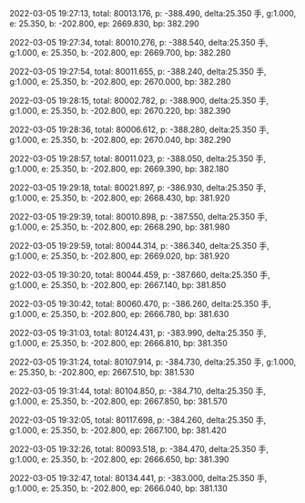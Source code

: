 2022-03-05 19:27:13, total: 80013.176, p: -388.490, delta:25.350 手, g:1.000, e: 25.350, b: -202.800, ep: 2669.830, bp: 382.290

2022-03-05 19:27:34, total: 80010.276, p: -388.540, delta:25.350 手, g:1.000, e: 25.350, b: -202.800, ep: 2669.700, bp: 382.280

2022-03-05 19:27:54, total: 80011.655, p: -388.240, delta:25.350 手, g:1.000, e: 25.350, b: -202.800, ep: 2670.000, bp: 382.280

2022-03-05 19:28:15, total: 80002.782, p: -388.900, delta:25.350 手, g:1.000, e: 25.350, b: -202.800, ep: 2670.220, bp: 382.390

2022-03-05 19:28:36, total: 80006.612, p: -388.280, delta:25.350 手, g:1.000, e: 25.350, b: -202.800, ep: 2670.040, bp: 382.290

2022-03-05 19:28:57, total: 80011.023, p: -388.050, delta:25.350 手, g:1.000, e: 25.350, b: -202.800, ep: 2669.390, bp: 382.180

2022-03-05 19:29:18, total: 80021.897, p: -386.930, delta:25.350 手, g:1.000, e: 25.350, b: -202.800, ep: 2668.430, bp: 381.920

2022-03-05 19:29:39, total: 80010.898, p: -387.550, delta:25.350 手, g:1.000, e: 25.350, b: -202.800, ep: 2668.290, bp: 381.980

2022-03-05 19:29:59, total: 80044.314, p: -386.340, delta:25.350 手, g:1.000, e: 25.350, b: -202.800, ep: 2669.020, bp: 381.920

2022-03-05 19:30:20, total: 80044.459, p: -387.660, delta:25.350 手, g:1.000, e: 25.350, b: -202.800, ep: 2667.140, bp: 381.850

2022-03-05 19:30:42, total: 80060.470, p: -386.260, delta:25.350 手, g:1.000, e: 25.350, b: -202.800, ep: 2666.780, bp: 381.630

2022-03-05 19:31:03, total: 80124.431, p: -383.990, delta:25.350 手, g:1.000, e: 25.350, b: -202.800, ep: 2666.810, bp: 381.350

2022-03-05 19:31:24, total: 80107.914, p: -384.730, delta:25.350 手, g:1.000, e: 25.350, b: -202.800, ep: 2667.510, bp: 381.530

2022-03-05 19:31:44, total: 80104.850, p: -384.710, delta:25.350 手, g:1.000, e: 25.350, b: -202.800, ep: 2667.850, bp: 381.570

2022-03-05 19:32:05, total: 80117.698, p: -384.260, delta:25.350 手, g:1.000, e: 25.350, b: -202.800, ep: 2667.100, bp: 381.420

2022-03-05 19:32:26, total: 80093.518, p: -384.470, delta:25.350 手, g:1.000, e: 25.350, b: -202.800, ep: 2666.650, bp: 381.390

2022-03-05 19:32:47, total: 80134.441, p: -383.000, delta:25.350 手, g:1.000, e: 25.350, b: -202.800, ep: 2666.040, bp: 381.130